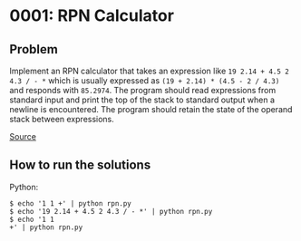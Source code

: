 # 0001: RPN Calculator

## Problem

Implement an RPN calculator
that takes an expression like `19 2.14 + 4.5 2 4.3 / - *`
which is usually expressed as `(19 + 2.14) * (4.5 - 2 / 4.3)`
and responds with `85.2974`.
The program should read expressions from standard input
and print the top of the stack to standard output when a newline is encountered.
The program should retain the state of the operand stack between expressions.

[Source](http://programmingpraxis.com/2009/02/19/rpn-calculator/)

## How to run the solutions

Python:

```
$ echo '1 1 +' | python rpn.py
$ echo '19 2.14 + 4.5 2 4.3 / - *' | python rpn.py
$ echo '1 1
+' | python rpn.py
```
